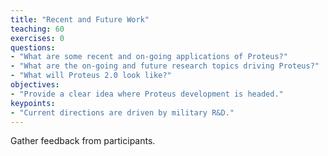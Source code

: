 ```yaml
---
title: "Recent and Future Work"
teaching: 60
exercises: 0
questions:
- "What are some recent and on-going applications of Proteus?"
- "What are the on-going and future research topics driving Proteus?"
- "What will Proteus 2.0 look like?"
objectives:
- "Provide a clear idea where Proteus development is headed."
keypoints:
- "Current directions are driven by military R&D."
---
```


Gather feedback from participants.
